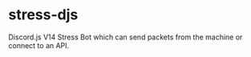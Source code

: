 # stress-djs
Discord.js V14 Stress Bot which can send packets from the machine or connect to an API.
